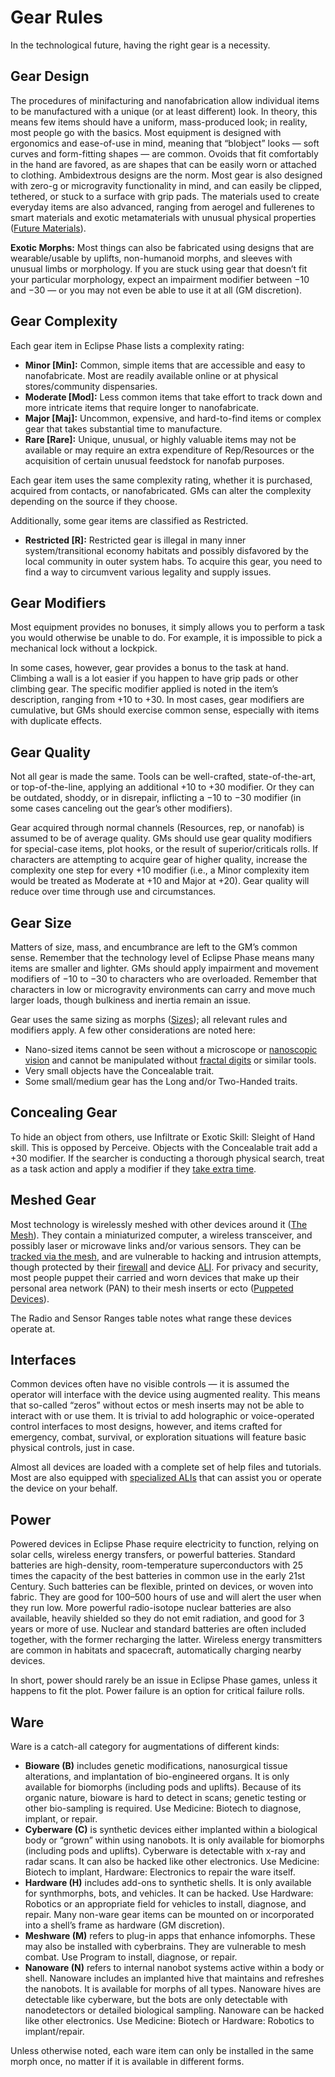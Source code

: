 # Gear Rules

In the technological future, having the right gear is a necessity.

## Gear Design

The procedures of minifacturing and nanofabrication allow individual items to be manufactured with a unique (or at least different) look. In theory, this means few items should have a uniform, mass-produced look; in reality, most people go with the basics. Most equipment is designed with ergonomics and ease-of-use in mind, meaning that “blobject” looks — soft curves and form-fitting shapes — are common. Ovoids that fit comfortably in the hand are favored, as are shapes that can be easily worn or attached to clothing. Ambidextrous designs are the norm. Most gear is also designed with zero-g or microgravity functionality in mind, and can easily be clipped, tethered, or stuck to a surface with grip pads. The materials used to create everyday items are also advanced, ranging from aerogel and fullerenes to smart materials and exotic metamaterials with unusual physical properties ([Future Materials](../12/27-future-materials.md)).

**Exotic Morphs:** Most things can also be fabricated using designs that are wearable/usable by uplifts, non-humanoid morphs, and sleeves with unusual limbs or morphology. If you are stuck using gear that doesn’t fit your particular morphology, expect an impairment modifier between −10 and −30 — or you may not even be able to use it at all (GM discretion).

## Gear Complexity

Each gear item in Eclipse Phase lists a complexity rating:

- **Minor \[Min\]:** Common, simple items that are accessible and easy to nanofabricate. Most are readily available online or at physical stores/community dispensaries.
- **Moderate \[Mod\]:** Less common items that take effort to track down and more intricate items that require longer to nanofabricate.
- **Major \[Maj\]:** Uncommon, expensive, and hard-to-find items or complex gear that takes substantial time to manufacture.
- **Rare \[Rare\]:** Unique, unusual, or highly valuable items may not be available or may require an extra expenditure of Rep/Resources or the acquisition of certain unusual feedstock for nanofab purposes.

Each gear item uses the same complexity rating, whether it is purchased, acquired from contacts, or nanofabricated. GMs can alter the complexity depending on the source if they choose.

Additionally, some gear items are classified as Restricted.

- **Restricted \[R\]:** Restricted gear is illegal in many inner system/transitional economy habitats and possibly disfavored by the local community in outer system habs. To acquire this gear, you need to find a way to circumvent various legality and supply issues.

## Gear Modifiers

Most equipment provides no bonuses, it simply allows you to perform a task you would otherwise be unable to do. For example, it is impossible to pick a mechanical lock without a lockpick.

In some cases, however, gear provides a bonus to the task at hand. Climbing a wall is a lot easier if you happen to have grip pads or other climbing gear. The specific modifier applied is noted in the item’s description, ranging from +10 to +30. In most cases, gear modifiers are cumulative, but GMs should exercise common sense, especially with items with duplicate effects.

## Gear Quality

Not all gear is made the same. Tools can be well-crafted, state-of-the-art, or top-of-the-line, applying an additional +10 to +30 modifier. Or they can be outdated, shoddy, or in disrepair, inflicting a −10 to −30 modifier (in some cases canceling out the gear’s other modifiers).

Gear acquired through normal channels (Resources, rep, or nanofab) is assumed to be of average quality. GMs should use gear quality modifiers for special-case items, plot hooks, or the result of superior/criticals rolls. If characters are attempting to acquire gear of higher quality, increase the complexity one step for every +10 modifier (i.e., a Minor complexity item would be treated as Moderate at +10 and Major at +20). Gear quality will reduce over time through use and circumstances.

## Gear Size

Matters of size, mass, and encumbrance are left to the GM’s common sense. Remember that the technology level of Eclipse Phase means many items are smaller and lighter. GMs should apply impairment and movement modifiers of −10 to −30 to characters who are overloaded. Remember that characters in low or microgravity environments can carry and move much larger loads, though bulkiness and inertia remain an issue.

Gear uses the same sizing as morphs ([Sizes](../12/21-other-action-factors.md#sizes)); all relevant rules and modifiers apply. A few other considerations are noted here:

- Nano-sized items cannot be seen without a microscope or [nanoscopic vision](06-sensory-augmentations.md) and cannot be manipulated without [fractal digits](11-physical-augmentations.md) or similar tools.
- Very small objects have the Concealable trait.
- Some small/medium gear has the Long and/or Two-Handed traits.

## Concealing Gear

To hide an object from others, use Infiltrate or Exotic Skill: Sleight of Hand skill. This is opposed by Perceive. Objects with the Concealable trait add a +30 modifier. If the searcher is conducting a thorough physical search, treat as a task action and apply a modifier if they [take extra time](../03/03-actions-and-time.md#taking-time).

## Meshed Gear

Most technology is wirelessly meshed with other devices around it ([The Mesh](../13/00-the-mesh.md)). They contain a miniaturized computer, a wireless transceiver, and possibly laser or microwave links and/or various sensors. They can be [tracked via the mesh](../13/10-tracking.md#tracing-by-mesh-id), and are vulnerable to hacking and intrusion attempts, though protected by their [firewall](../13/12-countermeasures.md#firewall) and device [ALI](../13/07-ais-and-muses.md). For privacy and security, most people puppet their carried and worn devices that make up their personal area network (PAN) to their mesh inserts or ecto ([Puppeted Devices](../13/02-mesh-topology.md#puppeted-devices)).

The Radio and Sensor Ranges table notes what range these devices operate at.

## Interfaces

Common devices often have no visible controls — it is assumed the operator will interface with the device using augmented reality. This means that so-called “zeros” without ectos or mesh inserts may not be able to interact with or use them. It is trivial to add holographic or voice-operated control interfaces to most designs, however, and items crafted for emergency, combat, survival, or exploration situations will feature basic physical controls, just in case.

Almost all devices are loaded with a complete set of help files and tutorials. Most are also equipped with [specialized ALIs](../13/07-ais-and-muses.md#alis) that can assist you or operate the device on your behalf.

## Power

Powered devices in Eclipse Phase require electricity to function, relying on solar cells, wireless energy transfers, or powerful batteries. Standard batteries are high-density, room-temperature superconductors with 25 times the capacity of the best batteries in common use in the early 21st Century. Such batteries can be flexible, printed on devices, or woven into fabric. They are good for 100–500 hours of use and will alert the user when they run low. More powerful radio-isotope nuclear batteries are also available, heavily shielded so they do not emit radiation, and good for 3 years or more of use. Nuclear and standard batteries are often included together, with the former recharging the latter. Wireless energy transmitters are common in habitats and spacecraft, automatically charging nearby devices.

In short, power should rarely be an issue in Eclipse Phase games, unless it happens to fit the plot. Power failure is an option for critical failure rolls.

## Ware

Ware is a catch-all category for augmentations of different kinds:

<sort>

- **Bioware (B)** includes genetic modifications, nanosurgical tissue alterations, and implantation of bio-engineered organs. It is only available for biomorphs (including pods and uplifts). Because of its organic nature, bioware is hard to detect in scans; genetic testing or other bio-sampling is required. Use Medicine: Biotech to diagnose, implant, or repair.
- **Cyberware (C)** is synthetic devices either implanted within a biological body or “grown” within using nanobots. It is only available for biomorphs (including pods and uplifts). Cyberware is detectable with x-ray and radar scans. It can also be hacked like other electronics. Use Medicine: Biotech to implant, Hardware: Electronics to repair the ware itself.
- **Hardware (H)** includes add-ons to synthetic shells. It is only available for synthmorphs, bots, and vehicles. It can be hacked. Use Hardware: Robotics or an appropriate field for vehicles to install, diagnose, and repair. Many non-ware gear items can be mounted on or incorporated into a shell’s frame as hardware (GM discretion).
- **Meshware (M)** refers to plug-in apps that enhance infomorphs. These may also be installed with cyberbrains. They are vulnerable to mesh combat. Use Program to install, diagnose, or repair.
- **Nanoware (N)** refers to internal nanobot systems active within a body or shell. Nanoware includes an implanted hive that maintains and refreshes the nanobots. It is available for morphs of all types. Nanoware hives are detectable like cyberware, but the bots are only detectable with nanodetectors or detailed biological sampling. Nanoware can be hacked like other electronics. Use Medicine: Biotech or Hardware: Robotics to implant/repair.

Unless otherwise noted, each ware item can only be installed in the same morph once, no matter if it is available in different forms.
